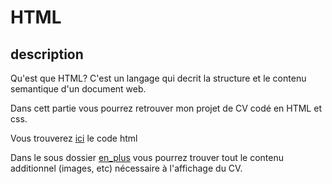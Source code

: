 # HTML
## description
Qu'est que HTML?
C'est un langage qui decrit la structure et le contenu semantique d'un document web.

Dans cett partie vous pourrez retrouver mon projet de CV codé en HTML et css.

Vous trouverez [ici](https://github.com/LouisDelprat/HTML/blob/main/louis.html) le code html

Dans le sous dossier [en_plus](https://github.com/LouisDelprat/HTML/tree/main/en_plus) vous pourrez trouver tout le contenu additionnel (images, etc) nécessaire à l'affichage du CV.
